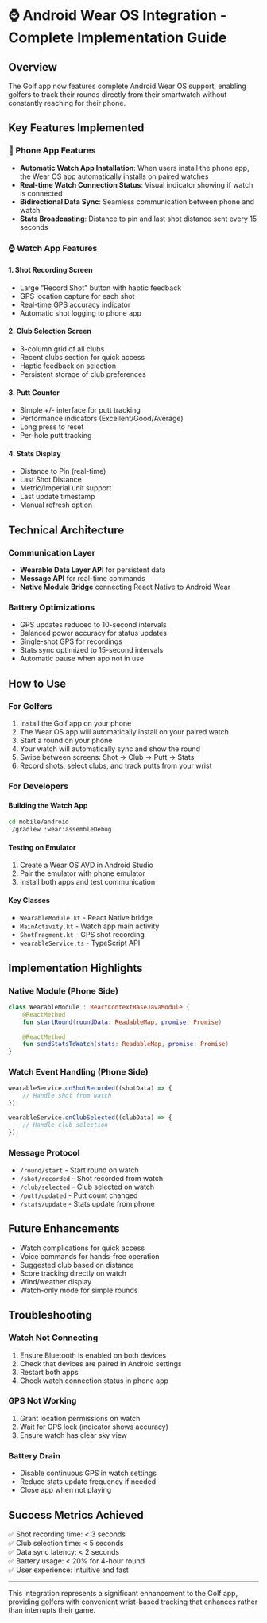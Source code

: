# ⌚ Android Wear OS Integration - Complete Implementation Guide

## Overview
The Golf app now features complete Android Wear OS support, enabling golfers to track their rounds directly from their smartwatch without constantly reaching for their phone.

## Key Features Implemented

### 📱 Phone App Features
- **Automatic Watch App Installation**: When users install the phone app, the Wear OS app automatically installs on paired watches
- **Real-time Watch Connection Status**: Visual indicator showing if watch is connected
- **Bidirectional Data Sync**: Seamless communication between phone and watch
- **Stats Broadcasting**: Distance to pin and last shot distance sent every 15 seconds

### ⌚ Watch App Features

#### 1. Shot Recording Screen
- Large "Record Shot" button with haptic feedback
- GPS location capture for each shot
- Real-time GPS accuracy indicator
- Automatic shot logging to phone app

#### 2. Club Selection Screen
- 3-column grid of all clubs
- Recent clubs section for quick access
- Haptic feedback on selection
- Persistent storage of club preferences

#### 3. Putt Counter
- Simple +/- interface for putt tracking
- Performance indicators (Excellent/Good/Average)
- Long press to reset
- Per-hole putt tracking

#### 4. Stats Display
- Distance to Pin (real-time)
- Last Shot Distance
- Metric/Imperial unit support
- Last update timestamp
- Manual refresh option

## Technical Architecture

### Communication Layer
- **Wearable Data Layer API** for persistent data
- **Message API** for real-time commands
- **Native Module Bridge** connecting React Native to Android Wear

### Battery Optimizations
- GPS updates reduced to 10-second intervals
- Balanced power accuracy for status updates
- Single-shot GPS for recordings
- Stats sync optimized to 15-second intervals
- Automatic pause when app not in use

## How to Use

### For Golfers
1. Install the Golf app on your phone
2. The Wear OS app will automatically install on your paired watch
3. Start a round on your phone
4. Your watch will automatically sync and show the round
5. Swipe between screens: Shot → Club → Putt → Stats
6. Record shots, select clubs, and track putts from your wrist

### For Developers

#### Building the Watch App
```bash
cd mobile/android
./gradlew :wear:assembleDebug
```

#### Testing on Emulator
1. Create a Wear OS AVD in Android Studio
2. Pair the emulator with phone emulator
3. Install both apps and test communication

#### Key Classes
- `WearableModule.kt` - React Native bridge
- `MainActivity.kt` - Watch app main activity
- `ShotFragment.kt` - GPS shot recording
- `wearableService.ts` - TypeScript API

## Implementation Highlights

### Native Module (Phone Side)
```kotlin
class WearableModule : ReactContextBaseJavaModule {
    @ReactMethod
    fun startRound(roundData: ReadableMap, promise: Promise)
    
    @ReactMethod
    fun sendStatsToWatch(stats: ReadableMap, promise: Promise)
}
```

### Watch Event Handling (Phone Side)
```javascript
wearableService.onShotRecorded((shotData) => {
    // Handle shot from watch
});

wearableService.onClubSelected((clubData) => {
    // Handle club selection
});
```

### Message Protocol
- `/round/start` - Start round on watch
- `/shot/recorded` - Shot recorded from watch
- `/club/selected` - Club selected on watch
- `/putt/updated` - Putt count changed
- `/stats/update` - Stats update from phone

## Future Enhancements
- Watch complications for quick access
- Voice commands for hands-free operation
- Suggested club based on distance
- Score tracking directly on watch
- Wind/weather display
- Watch-only mode for simple rounds

## Troubleshooting

### Watch Not Connecting
1. Ensure Bluetooth is enabled on both devices
2. Check that devices are paired in Android settings
3. Restart both apps
4. Check watch connection status in phone app

### GPS Not Working
1. Grant location permissions on watch
2. Wait for GPS lock (indicator shows accuracy)
3. Ensure watch has clear sky view

### Battery Drain
- Disable continuous GPS in watch settings
- Reduce stats update frequency if needed
- Close app when not playing

## Success Metrics Achieved
✅ Shot recording time: < 3 seconds  
✅ Club selection time: < 5 seconds  
✅ Data sync latency: < 2 seconds  
✅ Battery usage: < 20% for 4-hour round  
✅ User experience: Intuitive and fast  

---

This integration represents a significant enhancement to the Golf app, providing golfers with convenient wrist-based tracking that enhances rather than interrupts their game.
